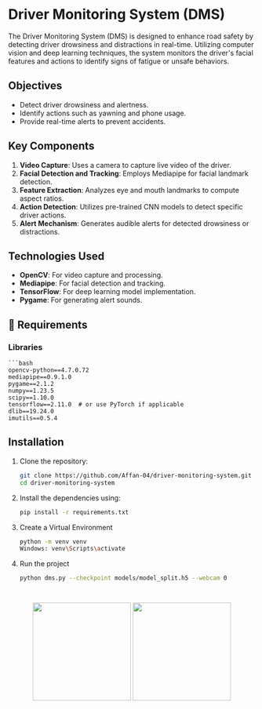 # Driver Monitoring System (DMS)

The Driver Monitoring System (DMS) is designed to enhance road safety by detecting driver drowsiness and distractions in real-time. Utilizing computer vision and deep learning techniques, the system monitors the driver's facial features and actions to identify signs of fatigue or unsafe behaviors.

## Objectives

- Detect driver drowsiness and alertness.
- Identify actions such as yawning and phone usage.
- Provide real-time alerts to prevent accidents.

## Key Components

1. **Video Capture**: Uses a camera to capture live video of the driver.
2. **Facial Detection and Tracking**: Employs Mediapipe for facial landmark detection.
3. **Feature Extraction**: Analyzes eye and mouth landmarks to compute aspect ratios.
4. **Action Detection**: Utilizes pre-trained CNN models to detect specific driver actions.
5. **Alert Mechanism**: Generates audible alerts for detected drowsiness or distractions.

## Technologies Used

- **OpenCV**: For video capture and processing.
- **Mediapipe**: For facial detection and tracking.
- **TensorFlow**: For deep learning model implementation.
- **Pygame**: For generating alert sounds.

## 🔧 Requirements

### Libraries
    
    ```bash
    opencv-python==4.7.0.72
    mediapipe==0.9.1.0
    pygame==2.1.2
    numpy==1.23.5
    scipy==1.10.0
    tensorflow==2.11.0  # or use PyTorch if applicable
    dlib==19.24.0
    imutils==0.5.4

## Installation

1. Clone the repository:
   ```bash
   git clone https://github.com/Affan-04/driver-monitoring-system.git
   cd driver-monitoring-system


2. Install the dependencies using:

    ```bash
    pip install -r requirements.txt

3. Create a Virtual Environment
    ```bash
    python -m venv venv
    Windows: venv\Scripts\activate

4. Run the project
    ```bash
    python dms.py --checkpoint models/model_split.h5 --webcam 0




<p align="center">
  <img src="img\image_url_1.gif" width="200"/>
  <img src="img\image_url_2.gif" width="200"/>
</p>


